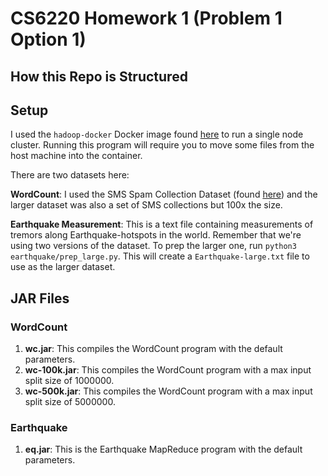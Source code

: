 # CS6220 Homework 1 (Problem 1 Option 1)

## How this Repo is Structured


## Setup
I used the `hadoop-docker` Docker image found [here](https://github.com/big-data-europe/docker-hadoop) to run a single node cluster. Running this program will require you to move some files from the host machine into the container.

There are two datasets here:

**WordCount**: 
I used the SMS Spam Collection Dataset (found [here](https://www.dt.fee.unicamp.br/~tiago/smsspamcollection/)) and the larger dataset was also a set of SMS collections but 100x the size.

**Earthquake Measurement**: 
This is a text file containing measurements of tremors along Earthquake-hotspots in the world. Remember that we're using two versions of the dataset. To prep the larger one, run `python3 earthquake/prep_large.py`. This will create a `Earthquake-large.txt` file to use as the larger dataset.

## JAR Files
### WordCount
1. **wc.jar**: This compiles the WordCount program with the default parameters.
2. **wc-100k.jar**: This compiles the WordCount program with a max input split size of 1000000.
3. **wc-500k.jar**: This compiles the WordCount program with a max input split size of 5000000.

### Earthquake
1. **eq.jar**: This is the Earthquake MapReduce program with the default parameters.